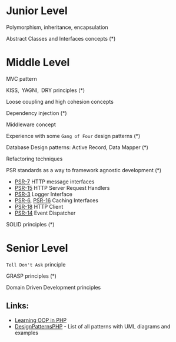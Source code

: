 # Junior Level
Polymorphism, inheritance, encapsulation

Abstract Classes and Interfaces concepts (*)


# Middle Level
MVC pattern

KISS, YAGNI, DRY principles (*)

Loose coupling and high cohesion concepts

Dependency injection (*)

Middleware concept

Experience with some `Gang of Four` design patterns (*)

Database Design patterns: Active Record, Data Mapper (*)

Refactoring techniques

PSR standards as a way to framework agnostic development (*)
* [PSR-7](https://www.php-fig.org/psr/psr-7/) HTTP message interfaces
* [PSR-15](https://www.php-fig.org/psr/psr-15/) HTTP Server Request Handlers
* [PSR-3](https://www.php-fig.org/psr/psr-3/) Logger Interface
* [PSR-6](https://www.php-fig.org/psr/psr-6/), [PSR-16](https://www.php-fig.org/psr/psr-16/) Caching Interfaces
* [PSR-18](https://www.php-fig.org/psr/psr-18/) HTTP Client
* [PSR-14](https://www.php-fig.org/psr/psr-14/) Event Dispatcher

SOLID principles (*)

# Senior Level
`Tell Don't Ask` principle


GRASP principles (*)

Domain Driven Development principles

## Links:
* [Learning OOP in PHP](https://github.com/marcelgsantos/learning-oop-in-php) 
* [DesignPatternsPHP](https://designpatternsphp.readthedocs.io/en/latest/README.html) - List of all patterns with UML diagrams and examples

